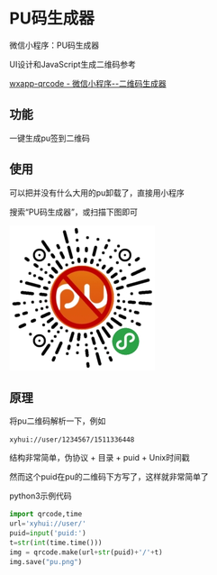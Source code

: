 # PU码生成器

微信小程序：PU码生成器

UI设计和JavaScript生成二维码参考

[wxapp-qrcode - 微信小程序--二维码生成器](https://github.com/demi520/wxapp-qrcode)

## 功能

一键生成pu签到二维码

## 使用

可以把并没有什么大用的pu卸载了，直接用小程序

搜索“PU码生成器”，或扫描下图即可

![](./PU.jpg)
## 原理

将pu二维码解析一下，例如

`xyhui://user/1234567/1511336448`

结构非常简单，伪协议 + 目录 + puid + Unix时间戳

然而这个puid在pu的二维码下方写了，这样就非常简单了

python3示例代码

```python
import qrcode,time
url='xyhui://user/'
puid=input('puid:')
t=str(int(time.time()))
img = qrcode.make(url+str(puid)+'/'+t)
img.save("pu.png")
```
